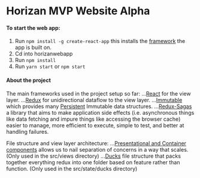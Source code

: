 # Horizan MVP Website Alpha

#### To start the web app:

1) Run `npm install -g create-react-app` this installs the [framework](https://github.com/facebookincubator/create-react-app) the app is built on.
2) Cd into horizanwebapp
3) Run `npm install`
4) Run `yarn start` or `npm start`

#### About the project

The main frameworks used in the project setup so far:
...[React](https://reactjs.org/) for the view layer.
...[Redux](https://redux.js.org/) for unidirectional dataflow to the view layer.
...[Immutable](https://facebook.github.io/immutable-js/) which provides many [Persistent](https://en.wikipedia.org/wiki/Persistent_data_structure) Immutable data structures.
...[Redux-Sagas](https://redux-saga.js.org/) a library that aims to make application side effects (i.e. asynchronous things like data fetching and impure things like accessing the browser cache) easier to manage, more efficient to execute, simple to test, and better at handling failures.

File structure and view layer architecture:
...[Presentational and Container components](https://medium.com/@dan_abramov/smart-and-dumb-components-7ca2f9a7c7d0) allows us to nail separation of concerns in a way that scales. (Only used in the src/views directory)
...[Ducks](https://medium.freecodecamp.org/scaling-your-redux-app-with-ducks-6115955638be?source=search_post---------3) file structure that packs together everything redux into one folder based on feature
rather than function. (Only used in the src/state/ducks directory)